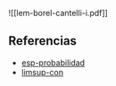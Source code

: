 ![[lem-borel-cantelli-i.pdf]]

## Referencias
- [esp-probabilidad](./esp-probabilidad.md)
- [limsup-con](./limsup-con.md)
